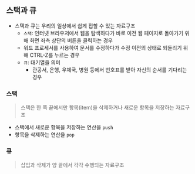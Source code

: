 ## 스택과 큐

* 스택과 큐는 우리의 일상에서 쉽게 접할 수 있는 자료구조
	* `스택`: 인터넷 브라우저에서 웹을 탐색하다가 바로 이전 웹 페이지로 돌아가기 위해 화면 좌측 상단의 버튼을 클릭하는 경우
	* 워드 프로세서를 사용하여 문서를 수정하다가 수정 이전의 상태로 되돌리기 위해 CTRL-Z를 누르는 경우
	* `큐`: 대기열을 의미
		* 관공서, 은행, 우체국, 병원 등에서 번호표를 받아 자신의 순서를 기다리는 경우

### 스택
> 스택은 한 쪽 끝에서만 항목(item)을 삭제하거나 새로운 항목을 저장하는 자료구조

* 스택에서 새로운 항목을 저장하는 연산을 `push`
* 항목을 삭제하는 연산을 `pop`

### 큐
> 삽입과 삭제가 양 끝에서 각각 수행되는 자료구조



